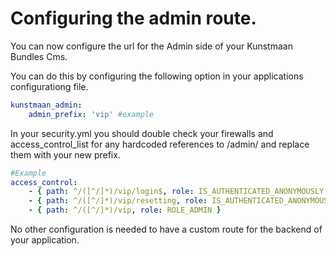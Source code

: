 # Configuring the admin route.

You can now configure the url for the Admin side of your Kunstmaan Bundles Cms.

You can do this by configuring the following option in your applications configurationg file.

```yaml
kunstmaan_admin:
    admin_prefix: 'vip' #example
```

In your security.yml you should double check your firewalls and
access_control_list for any hardcoded references to /admin/ and replace them
with your new prefix.

```yaml
#Example
access_control:
    - { path: ^/([^/]*)/vip/login$, role: IS_AUTHENTICATED_ANONYMOUSLY }
    - { path: ^/([^/]*)/vip/resetting, role: IS_AUTHENTICATED_ANONYMOUSLY }
    - { path: ^/([^/]*)/vip, role: ROLE_ADMIN }
```

No other configuration is needed to have a custom route for the backend of your
application.
